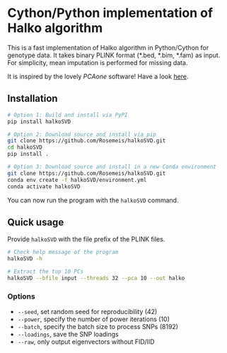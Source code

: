 # Cython/Python implementation of Halko algorithm
This is a fast implementation of Halko algorithm in Python/Cython for genotype data. It takes binary PLINK format (*.bed, *.bim, *.fam) as input. For simplicity, mean imputation is performed for missing data.

It is inspired by the lovely *PCAone* software! Have a look [here](https://github.com/Zilong-Li/PCAone).

## Installation
```bash
# Option 1: Build and install via PyPI
pip install halkoSVD

# Option 2: Download source and install via pip
git clone https://github.com/Rosemeis/halkoSVD.git
cd halkoSVD
pip install .

# Option 3: Download source and install in a new Conda environment
git clone https://github.com/Rosemeis/halkoSVD.git
conda env create -f halkoSVD/environment.yml
conda activate halkoSVD
```
You can now run the program with the `halkoSVD` command.

## Quick usage
Provide `halkoSVD` with the file prefix of the PLINK files.
```bash
# Check help message of the program
halkoSVD -h

# Extract the top 10 PCs
halkoSVD --bfile input --threads 32 --pca 10 --out halko
```

### Options
* `--seed`, set random seed for reproducibility (42)
* `--power`, specify the number of power iterations (10)
* `--batch`, specify the batch size to process SNPs (8192)
* `--loadings`, save the SNP loadings
* `--raw`, only output eigenvectors without FID/IID
